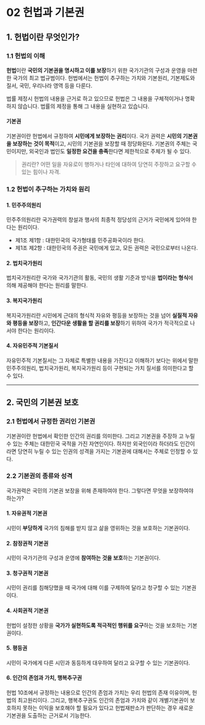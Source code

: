 02 헌법과 기본권
===

## 1. 헌법이란 무엇인가?

### 1.1 헌법의 이해

**헌법**이란 **국민의 기본권을 명시하고 이를 보장**하기 위한 국가기관의 구성과 운영을 마련한 국가의 최고 법규범이다. 헌법에서는 헌법이 추구하는 가치와 기본원리, 기본제도와 질서, 국민, 우리나라 영역 등을 다룬다.

법률 제정시 헌법의 내용을 근거로 하고 있으므로 헌법은 그 내용을 구체적이거나 명확하지 않습니다. 법률의 제정을 통해 그 내용을 실현하고 있습니다.

#### 기본권

기본권이란 헌법에서 규정하여 **시민에게 보장하는 권리**이다. 국가 권력은 **시민의 기본권을 보장하는 것이 목적**이고, 시민의 기본권을 보장할 때 정당화된다. 기본권의 주체는 국민이지만, 외국인과 법인도 **일정한 요건을 충족**한다면 제한적으로 주체가 될 수 있다. 

> 권리란? 
> 어떤 일을 자유로이 행하거나 타인에 대하여 당연히 주장하고 요구할 수 있는 힘이나 자격.


### 1.2 헌법이 추구하는 가치와 원리

#### 1. 민주주의원리 

민주주의원리란 국가권력의 창설과 행사의 최종적 정당성의 근거가 국민에게 있어야 한다는 원리이다. 

* 제1조 제1항 : 대한민국의 국가형태를 민주공화국이라 한다.
* 제1조 제2항 : 대한민국의 주권은 국민에게 있고, 모든 권력은 국민으로부터 나온다.

#### 2. 법치국가원리

법치국가원리란 국가와 국가기관의 활동, 국민의 생활 기준과 방식을 **법이라는 형식**에 의해 제공해야 한다는 원리를 말한다.

#### 3. 복지국가원리 

복지국가원리란 시민에게 근대의 형식적 자유와 평등을 보장하는 것을 넘어 **실질적 자유와 평등을 보장**하고, **인간다운 생활을 할 권리를 보장**하기 위하여 국가가 적극적으로 나서야 한다는 원리이다.

#### 4. 자유민주적 기본질서 

자유민주적 기본질서는 그 자체로 특별한 내용을 가진다고 이해하기 보다는 위에서 말한 민주주의원리, 법치국가원리, 복지국가원리 등이 구현되는 가치 질서를 의미한다고 할 수 있다.

---

## 2. 국민의 기본권 보호

### 2.1 헌법에서 규정한 권리인 기본권

기본권이란 헌법에서 확인한 인간의 권리를 의미한다. 그리고 기본권을 주장하 고 누릴 수 있는 주체는 대한민국 국적을 가진 자연인이다. 하지만 외국인이라  하더라도 인간이라면 당연히 누릴 수 있는 인권의 성격을 가지는 기본권에 대해서는 주체로 인정할 수 있다. 

### 2.2 기본권의 종류와 성격

국가권력은 국민의 기본권 보장을 위해 존재하여야 한다. 그렇다면 무엇을 보장하여야 하는가?

#### 1. 자유권적 기본권

시민이 **부당하게** 국가의 침해를 받지 않고 삶을 영위하는 것을 보호하는 기본권이다.

#### 2. 참정권적 기본권

시민이 국가기관의 구성과 운영에 **참여하는 것을 보호**하는 기본권이다.

#### 3. 청구권적 기본권

시민이 권리를 침해당했을 때 국가에 대해 이를 구제하여 달라고 청구할 수 있는 기본권이다.

#### 4. 사회권적 기본권

헌법이 설정한 상황을 **국가가 실현하도록 적극적인 행위를 요구**하는 것을 보호하는 기본권이다.

#### 5. 평등권

시민이 국가에게 다른 시민과 동등하게 대우하여 달라고 요구할 수 있는 기본권이다.

#### 6. 인간의 존엄과 가치, 행복추구권

헌법 10조에서 규정하는 내용으로 인간의 존엄과 가치는 우리 헌법의 존재 이유이며, 헌법의 최고원리이다. 그리고, 행복추구권도 인간의 존엄과 가치와 같이 개별기본권이 보호하지 못하는 이익을 보호해야 할 필요가 있다고 헌법재판소가 판단하는 경우 새로운 기본권을 도출하는 근거로서 기능한다. 